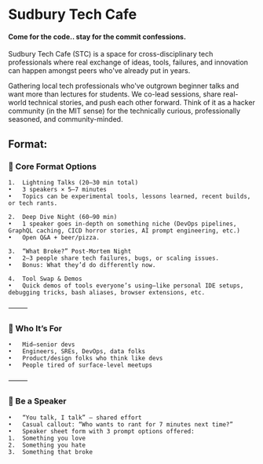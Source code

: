 # Sudbury Tech Cafe

#### Come for the code.. stay for the commit confessions.


Sudbury Tech Cafe (STC) is a space for cross-disciplinary tech professionals where real exchange of ideas, tools, failures, and innovation can happen amongst peers who've already put in years.

Gathering local tech professionals who've outgrown beginner talks and want more than lectures for students. We co-lead sessions, share real-world technical stories, and push each other forward. Think of it as a hacker community (in the MIT sense) for the technically curious, professionally seasoned, and community-minded.


## Format:

### 🔧  Core Format Options
	1.	Lightning Talks (20–30 min total)
	•	3 speakers × 5–7 minutes
	•	Topics can be experimental tools, lessons learned, recent builds, or tech rants.
 
	2.	Deep Dive Night (60–90 min)
	•	1 speaker goes in-depth on something niche (DevOps pipelines, GraphQL caching, CICD horror stories, AI prompt engineering, etc.)
	•	Open Q&A + beer/pizza.
 
	3.	“What Broke?” Post-Mortem Night
	•	2–3 people share tech failures, bugs, or scaling issues.
	•	Bonus: What they’d do differently now.
 
	4.	Tool Swap & Demos
	•	Quick demos of tools everyone’s using—like personal IDE setups, debugging tricks, bash aliases, browser extensions, etc.

⸻

### 🧠  Who It’s For
	•	Mid–senior devs
	•	Engineers, SREs, DevOps, data folks
	•	Product/design folks who think like devs
	•	People tired of surface-level meetups

⸻

### 🎤  Be a Speaker
	•	“You talk, I talk” — shared effort
	•	Casual callout: “Who wants to rant for 7 minutes next time?”
	•	Speaker sheet form with 3 prompt options offered:
	1.	Something you love
	2.	Something you hate
	3.	Something that broke


